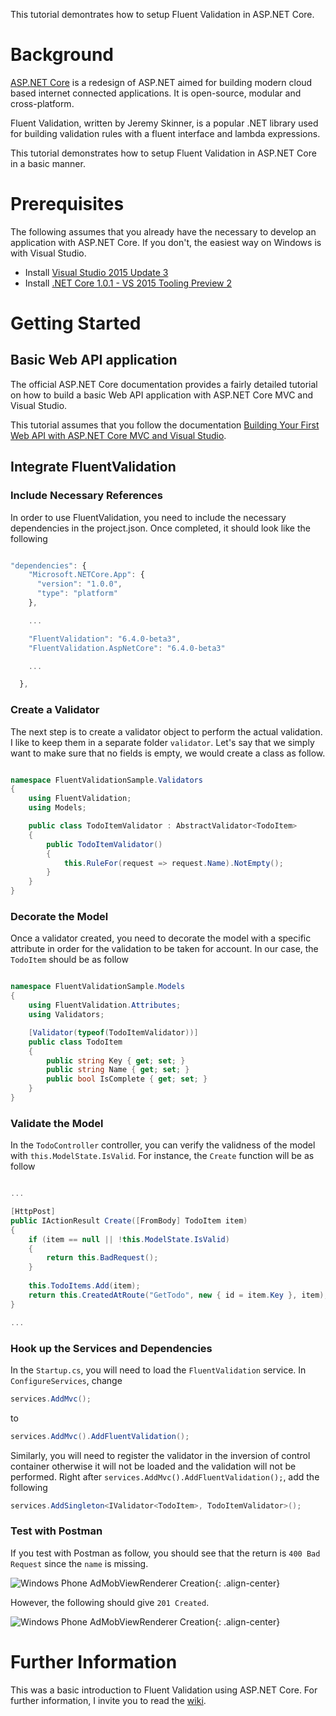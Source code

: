 This tutorial demontrates how to setup Fluent Validation in ASP.NET Core.

# Background

[ASP.NET Core](https://docs.asp.net/en/latest/) is a redesign of ASP.NET aimed for building modern cloud based internet connected applications. It is open-source, modular and cross-platform. 

Fluent Validation, written by Jeremy Skinner, is a popular .NET library used for building validation rules with a fluent interface and lambda expressions. 

This tutorial demonstrates how to setup Fluent Validation in ASP.NET Core in a basic manner. 

# Prerequisites

The following assumes that you already have the necessary to develop an application with ASP.NET Core. If you don't, the easiest way on Windows is with Visual Studio.

- Install [Visual Studio 2015 Update 3](https://go.microsoft.com/fwlink/?LinkId=691129)
- Install [.NET Core 1.0.1 - VS 2015 Tooling Preview 2](https://go.microsoft.com/fwlink/?LinkID=827546)

# Getting Started

## Basic Web API application

The official ASP.NET Core documentation provides a fairly detailed tutorial on how to build a basic Web API application with ASP.NET Core MVC and Visual Studio.

This tutorial assumes that you follow the documentation [Building Your First Web API with ASP.NET Core MVC and Visual Studio](https://docs.asp.net/en/latest/tutorials/first-web-api.html).

## Integrate FluentValidation

### Include Necessary References

In order to use FluentValidation, you need to include the necessary dependencies in the project.json. Once completed, it should look like the following

``` javascript

"dependencies": {
    "Microsoft.NETCore.App": {
      "version": "1.0.0",
      "type": "platform"
    },

    ...

    "FluentValidation": "6.4.0-beta3",
    "FluentValidation.AspNetCore": "6.4.0-beta3"

    ...

  },

```

### Create a Validator

The next step is to create a validator object to perform the actual validation. I like to keep them in a separate folder `validator`. Let's say that we simply want to make sure that no fields is empty, we would create a class as follow.

``` c#

namespace FluentValidationSample.Validators
{
    using FluentValidation;
    using Models;

    public class TodoItemValidator : AbstractValidator<TodoItem>
    {
        public TodoItemValidator()
        {
            this.RuleFor(request => request.Name).NotEmpty();
        }
    }
}

```

### Decorate the Model

Once a validator created, you need to decorate the model with a specific attribute in order for the validation to be taken for account. In our case, the `TodoItem` should be as follow

``` c#

namespace FluentValidationSample.Models
{
    using FluentValidation.Attributes;
    using Validators;

    [Validator(typeof(TodoItemValidator))]
    public class TodoItem
    {
        public string Key { get; set; }
        public string Name { get; set; }
        public bool IsComplete { get; set; }
    }
}


```

### Validate the Model

In the `TodoController` controller, you can verify the validness of the model with `this.ModelState.IsValid`. For instance, the `Create` function will be as follow

``` c#

...

[HttpPost]
public IActionResult Create([FromBody] TodoItem item)
{
    if (item == null || !this.ModelState.IsValid)
    {
        return this.BadRequest();
    }
    
    this.TodoItems.Add(item);
    return this.CreatedAtRoute("GetTodo", new { id = item.Key }, item);
}

...

``` 
### Hook up the Services and Dependencies

In the `Startup.cs`, you will need to load the `FluentValidation` service. In `ConfigureServices`, change

``` c#
services.AddMvc();
```

to 

``` c#
services.AddMvc().AddFluentValidation();
```

Similarly, you will need to register the validator in the inversion of control container otherwise it will not be loaded and the validation will not be performed. Right after `services.AddMvc().AddFluentValidation();`, add the following

``` c#
services.AddSingleton<IValidator<TodoItem>, TodoItemValidator>();
```

### Test with Postman

If you test with Postman as follow, you should see that the return is `400 Bad Request` since the `name` is missing.

![Windows Phone AdMobViewRenderer Creation]({{site.url}}/resources/2016-08-01-Fluent-Validation-In-ASP.NET-CORE/images/Postman-Bad-Request.png "Windows Phone AdMobViewRenderer Creation"){: .align-center}

However, the following should give `201 Created`.

![Windows Phone AdMobViewRenderer Creation]({{site.url}}/resources/2016-08-01-Fluent-Validation-In-ASP.NET-CORE/images/Postman-Created.png "Windows Phone AdMobViewRenderer Creation"){: .align-center}

# Further Information

This was a basic introduction to Fluent Validation using ASP.NET Core. For further information, I invite you to read the [wiki](https://github.com/JeremySkinner/FluentValidation/wiki).